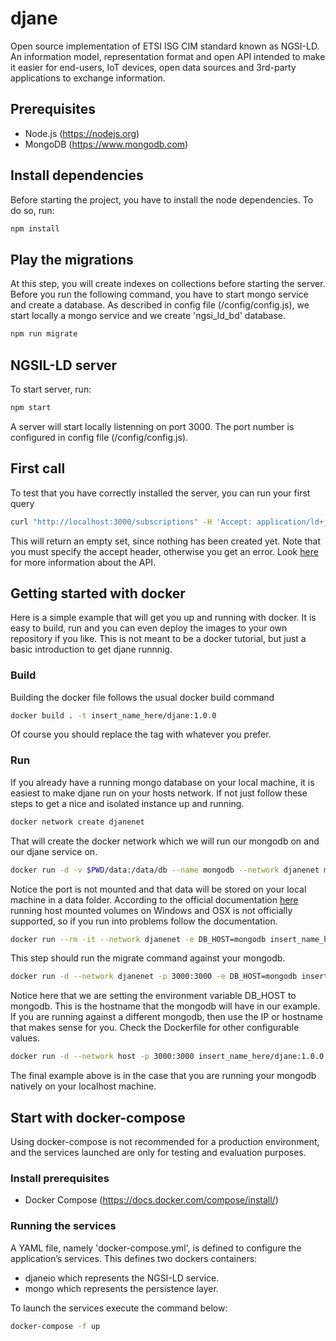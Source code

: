 # djane 
Open source implementation of ETSI ISG CIM standard known as NGSI-LD. An information model, representation format and open API intended to make it easier for end-users, IoT devices, open data sources and 3rd-party applications to exchange information.

## Prerequisites
* Node.js (https://nodejs.org)
* MongoDB (https://www.mongodb.com)

## Install dependencies 
Before starting the project, you have to install the node dependencies. To do so, run:  
```bash
npm install 
```
## Play the migrations
At this step, you will create indexes on collections before starting the server.
Before you run the following command, you have to start mongo service and create a database. 
As described in config file (/config/config.js), we start locally a mongo service and we create 'ngsi_ld_bd' database.  

```bash
npm run migrate
```

## NGSIL-LD server 
To start server, run: 
```bash
npm start
```
A server will start locally listenning on port 3000. The port number is configured in config file (/config/config.js). 

## First call
To test that you have correctly installed the server, you can run your first query
```bash
curl "http://localhost:3000/subscriptions" -H 'Accept: application/ld+json'
```
This will return an empty set, since nothing has been created yet. Note that you must specify the accept header, otherwise you get an error. Look [here](https://forge.etsi.org/swagger/ui/?url=https://forge.etsi.org/gitlab/NGSI-LD/NGSI-LD/raw/master/spec/updated/full_api.json#/) for more information about the API.

## Getting started with docker
Here is a simple example that will get you up and running with docker. It is easy to build, run and you can even deploy the images to your own repository if you like. This is not meant to be a docker tutorial, but just a basic introduction to get djane runnnig.

### Build
Building the docker file follows the usual docker build command
```bash
docker build . -t insert_name_here/djane:1.0.0
```
Of course you should replace the tag with whatever you prefer.

### Run
If you already have a running mongo database on your local machine, it is easiest to make djane run on your hosts network. If not just follow these steps to get a nice and isolated instance up and running.
```bash
docker network create djanenet
```
That will create the docker network which we will run our mongodb on and our djane service on.
```bash
docker run -d -v $PWD/data:/data/db --name mongodb --network djanenet mongo
```
Notice the port is not mounted and that data will be stored on your local machine in a data folder. According to the official documentation [here](https://hub.docker.com/_/mongo) running host mounted volumes on Windows and OSX is not officially supported, so if you run into problems follow the documentation.
```bash
docker run --rm -it --network djanenet -e DB_HOST=mongodb insert_name_here/djane:1.0.0 node migrate
```
This step should run the migrate command against your mongodb.
```bash
docker run -d --network djanenet -p 3000:3000 -e DB_HOST=mongodb insert_name_here/djane:1.0.0
```
Notice here that we are setting the environment variable DB_HOST to mongodb. This is the hostname that the mongodb will have in our example. If you are running against a different mongodb, then use the IP or hostname that makes sense for you. Check the Dockerfile for other configurable values.
```bash
docker run -d --network host -p 3000:3000 insert_name_here/djane:1.0.0
```
The final example above is in the case that you are running your mongodb natively on your localhost machine.

## Start with docker-compose
Using docker-compose is not recommended for a production environment, and the services launched are only for testing and evaluation purposes.

### Install prerequisites
* Docker Compose (https://docs.docker.com/compose/install/) 

### Running the services 
A YAML file, namely 'docker-compose.yml', is defined to configure the application’s services.
This defines two dockers containers:
* djaneio which represents the NGSI-LD service.
* mongo which represents the persistence layer. 

To launch the services execute the command below:

```bash 
docker-compose -f up
```
